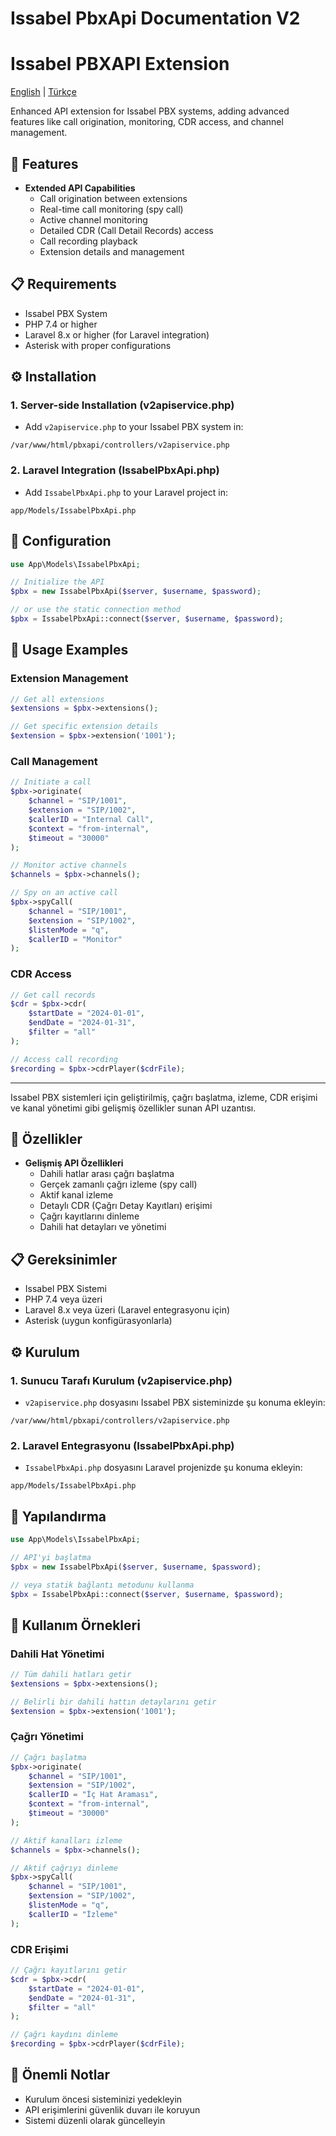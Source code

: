# Issabel PbxApi Documentation V2


# Issabel PBXAPI Extension

[English](#english) | [Türkçe](#turkish)

Enhanced API extension for Issabel PBX systems, adding advanced features like call origination, monitoring, CDR access, and channel management.

## 🚀 Features

- **Extended API Capabilities**
  - Call origination between extensions
  - Real-time call monitoring (spy call)
  - Active channel monitoring
  - Detailed CDR (Call Detail Records) access
  - Call recording playback
  - Extension details and management

## 📋 Requirements

- Issabel PBX System
- PHP 7.4 or higher
- Laravel 8.x or higher (for Laravel integration)
- Asterisk with proper configurations

## ⚙️ Installation

### 1. Server-side Installation (v2apiservice.php)
- Add `v2apiservice.php` to your Issabel PBX system in:
```
/var/www/html/pbxapi/controllers/v2apiservice.php
```

### 2. Laravel Integration (IssabelPbxApi.php)
- Add `IssabelPbxApi.php` to your Laravel project in:
```
app/Models/IssabelPbxApi.php
```

## 🔧 Configuration

```php
use App\Models\IssabelPbxApi;

// Initialize the API
$pbx = new IssabelPbxApi($server, $username, $password);

// or use the static connection method
$pbx = IssabelPbxApi::connect($server, $username, $password);
```

## 📱 Usage Examples

### Extension Management
```php
// Get all extensions
$extensions = $pbx->extensions();

// Get specific extension details
$extension = $pbx->extension('1001');
```

### Call Management
```php
// Initiate a call
$pbx->originate(
    $channel = "SIP/1001",
    $extension = "SIP/1002",
    $callerID = "Internal Call",
    $context = "from-internal",
    $timeout = "30000"
);

// Monitor active channels
$channels = $pbx->channels();

// Spy on an active call
$pbx->spyCall(
    $channel = "SIP/1001",
    $extension = "SIP/1002",
    $listenMode = "q",
    $callerID = "Monitor"
);
```

### CDR Access
```php
// Get call records
$cdr = $pbx->cdr(
    $startDate = "2024-01-01",
    $endDate = "2024-01-31",
    $filter = "all"
);

// Access call recording
$recording = $pbx->cdrPlayer($cdrFile);
```

---

Issabel PBX sistemleri için geliştirilmiş, çağrı başlatma, izleme, CDR erişimi ve kanal yönetimi gibi gelişmiş özellikler sunan API uzantısı.

## 🚀 Özellikler

- **Gelişmiş API Özellikleri**
  - Dahili hatlar arası çağrı başlatma
  - Gerçek zamanlı çağrı izleme (spy call)
  - Aktif kanal izleme
  - Detaylı CDR (Çağrı Detay Kayıtları) erişimi
  - Çağrı kayıtlarını dinleme
  - Dahili hat detayları ve yönetimi

## 📋 Gereksinimler

- Issabel PBX Sistemi
- PHP 7.4 veya üzeri
- Laravel 8.x veya üzeri (Laravel entegrasyonu için)
- Asterisk (uygun konfigürasyonlarla)

## ⚙️ Kurulum

### 1. Sunucu Tarafı Kurulum (v2apiservice.php)
- `v2apiservice.php` dosyasını Issabel PBX sisteminizde şu konuma ekleyin:
```
/var/www/html/pbxapi/controllers/v2apiservice.php
```

### 2. Laravel Entegrasyonu (IssabelPbxApi.php)
- `IssabelPbxApi.php` dosyasını Laravel projenizde şu konuma ekleyin:
```
app/Models/IssabelPbxApi.php
```

## 🔧 Yapılandırma

```php
use App\Models\IssabelPbxApi;

// API'yi başlatma
$pbx = new IssabelPbxApi($server, $username, $password);

// veya statik bağlantı metodunu kullanma
$pbx = IssabelPbxApi::connect($server, $username, $password);
```

## 📱 Kullanım Örnekleri

### Dahili Hat Yönetimi
```php
// Tüm dahili hatları getir
$extensions = $pbx->extensions();

// Belirli bir dahili hattın detaylarını getir
$extension = $pbx->extension('1001');
```

### Çağrı Yönetimi
```php
// Çağrı başlatma
$pbx->originate(
    $channel = "SIP/1001",
    $extension = "SIP/1002",
    $callerID = "İç Hat Araması",
    $context = "from-internal",
    $timeout = "30000"
);

// Aktif kanalları izleme
$channels = $pbx->channels();

// Aktif çağrıyı dinleme
$pbx->spyCall(
    $channel = "SIP/1001",
    $extension = "SIP/1002",
    $listenMode = "q",
    $callerID = "İzleme"
);
```

### CDR Erişimi
```php
// Çağrı kayıtlarını getir
$cdr = $pbx->cdr(
    $startDate = "2024-01-01",
    $endDate = "2024-01-31",
    $filter = "all"
);

// Çağrı kaydını dinleme
$recording = $pbx->cdrPlayer($cdrFile);
```

## 📝 Önemli Notlar

- Kurulum öncesi sisteminizi yedekleyin
- API erişimlerini güvenlik duvarı ile koruyun
- Sistemi düzenli olarak güncelleyin
